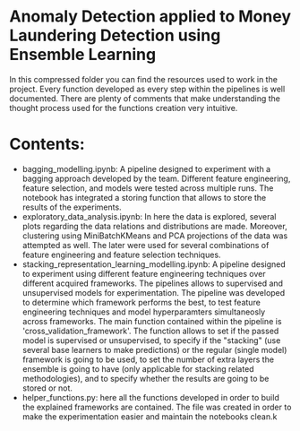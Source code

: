 # Anomaly Detection applied to Money Laundering Detection using Ensemble Learning

In this compressed folder you can find the resources used to work in the project. Every function developed 
as every step within the pipelines is well documented. There are plenty of comments that make understanding
the thought process used for the functions creation very intuitive.

# Contents:

- bagging_modelling.ipynb: A pipeline designed to experiment with a bagging approach developed by the
team. Different feature engineering, feature selection, and models were tested across multiple runs. The
notebook has integrated a storing function that allows to store the results of the experiments.
- exploratory_data_analysis.ipynb: In here the data is explored, several plots regarding the data relations
and distributions are made. Moreover, clustering using MiniBatchKMeans and PCA projections of the data 
was attempted as well. The later were used for several combinations of feature engineering and feature selection
techniques.
- stacking_representation_learning_modelling.ipynb: A pipeline designed to experiment using different feature engineering
techniques over different acquired frameworks. The pipelines allows to supervised and unsupervised models for experimentation.
The pipeline was developed to determine which framework performs the best, to test feature engineering techniques and model hyperparamters simultaneosly across frameworks. The main function contained within the pipeline is 'cross_validation_framework'.
The function allows to set if the passed model is supervised or unsupervised, to specify if the "stacking" (use several base 
learners to make predictions) or the regular (single model) framework is going to be used, to set the number of extra layers the 
ensemble is going to have (only applicable for stacking related methodologies), and to specify whether the results are going
to be stored or not. 
- helper_functions.py: here all the functions developed in order to build the explained frameworks are contained. The file was created 
in order to make the experimentation easier and maintain the notebooks clean.k

